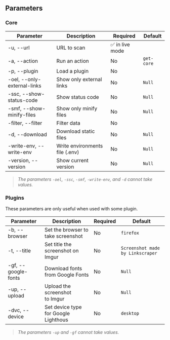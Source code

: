 ## Parameters

### Core

| Parameter                   | Description                    | Required        | Default      |
| --------------------------- | ------------------------------ | --------------- | ------------ |
| -u, --url                   | URL to scan                    | ✅ in live mode |              |
| -a, --action                | Run an action                  | No              | ``get-core`` |
| -p, --plugin                | Load a plugin                  | No              |              |
| -oel, --only-external-links | Show only external links       | No              | `Null`     |
| -ssc, --show-status-code    | Show status code               | No              | `Null`     |
| -smf, --show-minify-files   | Show only minify files         | No              | `Null`     |
| -filter, --filter           | Filter data                    | No              |              |
| -d, --download              | Download static files          | No              | `Null`     |
| -write-env, --write-env     | Write environments file (.env) | No              | `Null`     |
| -version, --version         | Show current version           | No              | `Null`     |

> *The parameters `-oel`, `-ssc`, `-smf`, `-write-env`, and `-d` cannot take values.*

### Plugins

These parameters are only useful when used with some plugin.

| Parameter           | Description                          | Required | Default                            |
| ------------------- | ------------------------------------ | -------- | ---------------------------------- |
| -b, --browser       | Set the browser to take screenshot   | No       | ``firefox``                        |
| -t, --title         | Set title the screenshot on Imgur    | No       | ``Screenshot made by Linkscraper`` |
| -gf, --google-fonts | Download fonts from Google Fonts     | No       | `Null`                           |
| -up, --upload       | Upload the screenshot to Imgur      | No       | `Null`                           |
| -dvc, --device      | Set device type for Google Lighthous | No       | `desktop`                        |

> *The parameters `-up` and `-gf` cannot take values.*
